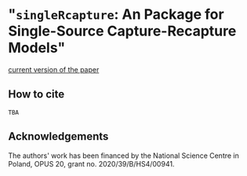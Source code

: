 # "`singleRcapture`: An Package for Single-Source Capture-Recapture Models"

[current version of the paper](singleRcapture/singleRcapture.pdf)

## How to cite

```
TBA
```

## Acknowledgements

The authors' work has been financed by the National Science Centre in Poland, OPUS 20, grant no. 2020/39/B/HS4/00941. 
